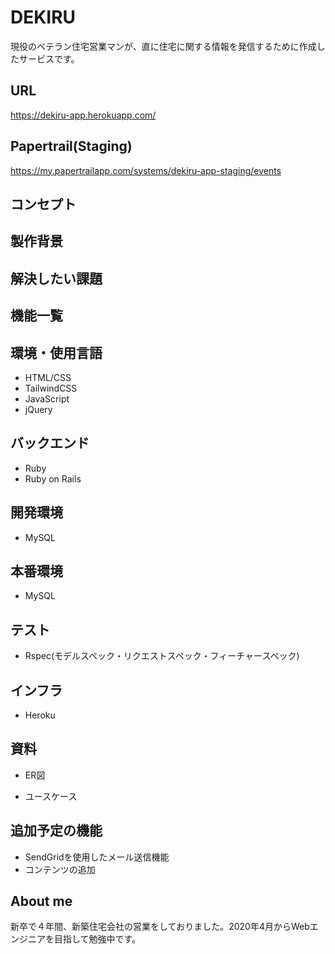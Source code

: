 # DEKIRU
現役のベテラン住宅営業マンが、直に住宅に関する情報を発信するために作成したサービスです。


## URL
https://dekiru-app.herokuapp.com/

## Papertrail(Staging)
https://my.papertrailapp.com/systems/dekiru-app-staging/events


## コンセプト


## 製作背景

## 解決したい課題




## 機能一覧


## 環境・使用言語
- HTML/CSS
- TailwindCSS
- JavaScript
- jQuery

## バックエンド
- Ruby
- Ruby on Rails

## 開発環境
- MySQL

## 本番環境
- MySQL

## テスト
- Rspec(モデルスペック・リクエストスペック・フィーチャースペック)

## インフラ
- Heroku

## 資料
- ER図

- ユースケース

## 追加予定の機能
- SendGridを使用したメール送信機能
- コンテンツの追加

## About me
新卒で４年間、新築住宅会社の営業をしておりました。2020年4月からWebエンジニアを目指して勉強中です。

